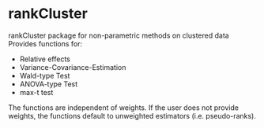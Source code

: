 # rankCluster
rankCluster package for non-parametric methods on clustered data
Provides functions for:
* Relative effects
* Variance-Covariance-Estimation
* Wald-type Test
* ANOVA-type Test
* max-t test

The functions are independent of weights. If the user does not provide weights, the functions default to unweighted estimators (i.e. pseudo-ranks).
